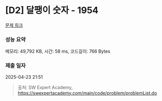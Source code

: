 # [D2] 달팽이 숫자 - 1954 

[문제 링크](https://swexpertacademy.com/main/code/problem/problemDetail.do?contestProbId=AV5PobmqAPoDFAUq) 

### 성능 요약

메모리: 49,792 KB, 시간: 58 ms, 코드길이: 766 Bytes

### 제출 일자

2025-04-23 21:51



> 출처: SW Expert Academy, https://swexpertacademy.com/main/code/problem/problemList.do